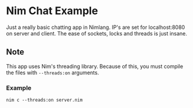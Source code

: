 # Nim Chat Example

Just a really basic chatting app in Nimlang. IP's are set for localhost:8080 on server and client. The ease of sockets, locks and threads is just insane.

## Note

This app uses Nim's threading library. Because of this, you must compile the files with `--threads:on` arguments.

### Example

`nim c --threads:on server.nim`
